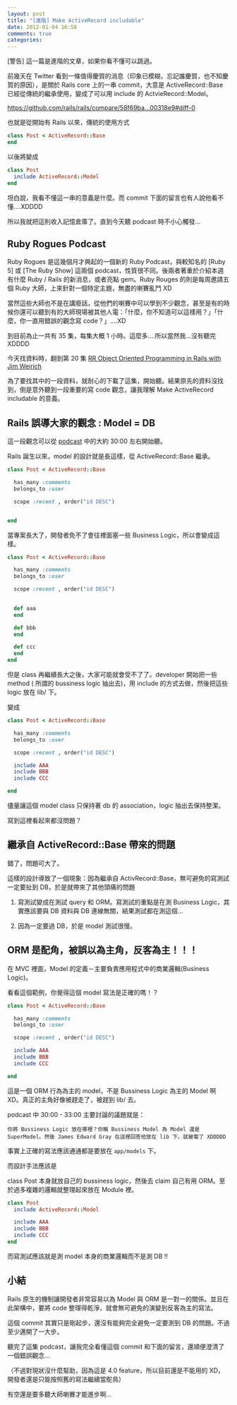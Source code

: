 ```yaml
---
layout: post
title: "[進階] Make ActiveRecord includable"
date: 2012-01-04 16:58
comments: true
categories: 
---
```


[警告] 這一篇是進階的文章，如果你看不懂可以跳過。

前幾天在 Twitter 看到一條值得慶賀的消息（印象已模糊，忘記誰慶賀，也不知慶賀的原因），是關於 Rails core 上的一串 commit，大意是 ActiveRecord::Base 已經從傳統的繼承使用，變成了可以用 include 的 ActvieRecord::Model。

<https://github.com/rails/rails/compare/58f69ba...00318e9#diff-0>

也就是從開始有 Rails 以來，傳統的使用方式

``` ruby
class Post < ActiveRecord::Base
end
```

以後將變成 

```ruby
class Post 
  include ActiveRecord::Model
end
```

坦白說，我看不懂這一串的意義是什麼。而 commit 下面的留言也有人說他看不懂....XDDDD

所以我就把這則收入記憶倉庫了。直到今天聽 podcast 時不小心觸發…

## Ruby Rogues Podcast

Ruby Rogues 是這幾個月才興起的一個新的 Ruby Podcast，與較知名的 [Ruby 5] 或 [The Ruby Show] 這兩個 podcast，性質很不同。後兩者著重於介紹本週有什麼 Ruby / Rails 的新消息，或者亮點 gem。Ruby Rouges 的則是每周邀請五個 Ruby 大師，上來針對一個特定主題，無盡的喇賽亂鬥 XD

當然這些大師也不是在講廢話，從他們的喇賽中可以學到不少觀念，甚至是有的時候你還可以聽到有的大師現場被其他人電：「什麼，你不知道可以這樣用？」「什麼，你一直用錯誤的觀念寫 code？」….XD

到目前為止一共有 35 集，每集大概 1 小時。這麼多....所以當然我…沒有聽完 XDDDD

今天找資料時，翻到第 20 集 [RR Object Oriented Programming in Rails with Jim Weirich](http://rubyrogues.com/object-oriented-programming-in-rails-with-jim-weirich/)

為了要找其中的一段資料，就耐心的下載了這集，開始聽。結果原先的資料沒找到，倒是意外聽到一段重要的寫 code 觀念，讓我理解 Make ActiveRecord includable 的意義。

## Rails 誤導大家的觀念 : Model = DB

這一段觀念可以從 [podcast](http://rubyrogues.com/object-oriented-programming-in-rails-with-jim-weirich/) 中的大約 30:00 左右開始聽。

Rails 誕生以來，model 的設計就是長這樣，從 ActiveRecord::Base 繼承。

``` ruby 
class Post < ActiveRecord::Base

  has_many :comments
  belongs_to :user

  scope :recent , order("id DESC")


end
```

當專案長大了，開發者免不了會往裡面塞一些 Business Logic，所以會變成這樣。

``` ruby 
class Post < ActiveRecord::Base

  has_many :comments
  belongs_to :user

  scope :recent , order("id DESC")

  
  def aaa
  end

  def bbb
  end

  def ccc
  end
end

```

但是 class 再繼續長大之後，大家可能就會受不了了。developer 開始把一些 method ( 所謂的 bussiness logic 抽出去)，用 include 的方式去做，然後把這些 logic 放在 lib/ 下。

變成

``` ruby 
class Post < ActiveRecord::Base

  has_many :comments
  belongs_to :user

  scope :recent , order("id DESC")

  include AAA
  include BBB
  include CCC  

end

```

儘量讓這個 model class 只保持著 db 的 association，logic 抽出去保持整潔。

寫到這裡看起來都沒問題？

## 繼承自 ActiveRecord::Base 帶來的問題

錯了，問題可大了。

這樣的設計導致了一個現象：因為繼承自 ActivRecord::Base，無可避免的寫測試一定要扯到 DB，於是就帶來了其他頭痛的問題

1. 寫測試變成在測試 query 和 ORM。寫測試的重點是在測 Business  Logic，其實應該要與 DB 資料與 DB 連線無關，結果測試都在測這個…

2. 因為一定要過 DB，於是 model 測試很慢。

## ORM 是配角，被誤以為主角，反客為主！！！

在 MVC 裡面，Model 的定義－主要負責應用程式中的商業邏輯(Business Logic)。

看看這個範例，你覺得這個 model 寫法是正確的嗎！？

``` ruby 
class Post < ActiveRecord::Base

  has_many :comments
  belongs_to :user

  scope :recent , order("id DESC")

  include AAA
  include BBB
  include CCC  

end

```

這是一個 ORM 行為為主的 model，不是 Bussiness Logic 為主的 Model 啊 XD。真正的主角好像被趕走了，被趕到 lib/ 去。

podcast 中 30:00 - 33:00 主要討論的議題就是：


```
你將 Bussiness Logic 放在哪裡？你稱 Bussiness Model 為 Model 還是 SuperModel。然後 James Edward Gray 在這裡回答他放在 lib 下，就被電了 XDDDDD
```

事實上正確的寫法應該通通都是要放在 `app/models` 下。

而設計手法應該是

class Post 本身就放自己的 bussiness logic，然後去 claim 自己有用 ORM。至於過多複雜的邏輯就整理起來放在 Module 裡。

```ruby
class Post 
  include ActiveRecord::Model

  include AAA
  include BBB
  include CCC  
end
```

而寫測試應該就是測 model 本身的商業邏輯而不是測 DB !!

## 小結


Rails 原生的機制讓開發者非常容易以為 Model 與 ORM 是一對一的關係。並且在此架構中，要將 code 整理得乾淨，就會無可避免的演變到反客為主的寫法。

這個 commit 其實只是剛起步，還沒有能夠完全避免一定要測到 DB 的問題。不過至少邁開了一大步。

聽完了這集 podcast，讓我完全看懂這個 commit 和下面的留言，還順便澄清了一個錯誤觀念…

（不過對現狀沒什麼幫助，因為這是 4.0 feature，所以目前還是不能用的 XD，開發者還是只能按照舊的寫法繼續當鴕鳥）

有空還是要多聽大師喇賽才能進步啊...